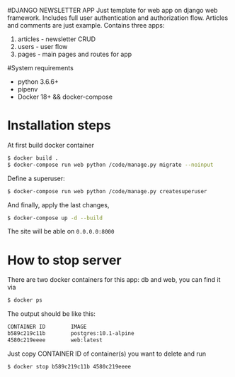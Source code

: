 #DJANGO NEWSLETTER APP
Just template for web app on django web framework. Includes full user authentication and authorization flow.
Articles and comments are just example.
Contains three apps:
1) articles - newsletter CRUD
2) users - user flow
3) pages - main pages and routes for app

#System requirements
* python 3.6.6+
* pipenv
* Docker 18+ && docker-compose

# Installation steps
At first build docker container
```bash
$ docker build .
$ docker-compose run web python /code/manage.py migrate --noinput
```

Define a superuser:
```bash
$ docker-compose run web python /code/manage.py createsuperuser
```

And finally, apply the last changes,
```bash
$ docker-compose up -d --build
```

The site will be able on `0.0.0.0:8000`

# How to stop server
There are two docker containers for this app: db and web, you can find it via
```bash
$ docker ps
``` 
The output should be like this:
```bash
CONTAINER ID        IMAGE                                                 COMMAND                  CREATED             STATUS              PORTS                                                                                                                  NAMES
b589c219c11b        postgres:10.1-alpine                                  "docker-entrypoint.s…"   29 minutes ago      Up 8 minutes        5432/tcp
4580c219eeee        web:latest                                            "docker-entrypoint.s…"   29 minutes ago      Up 8 minutes        0.0.0.0:8000->8000/tcp 

```
Just copy CONTAINER ID of container(s) you want to delete and run
```bash
$ docker stop b589c219c11b 4580c219eeee
```
